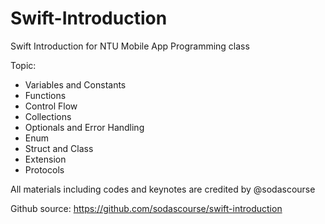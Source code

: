 # Swift-Introduction
Swift Introduction for NTU Mobile App Programming class

Topic:
  - Variables and Constants
  - Functions
  - Control Flow
  - Collections
  - Optionals and Error Handling
  - Enum
  - Struct and Class
  - Extension
  - Protocols


All materials including codes and keynotes are credited by @sodascourse

Github source: https://github.com/sodascourse/swift-introduction
